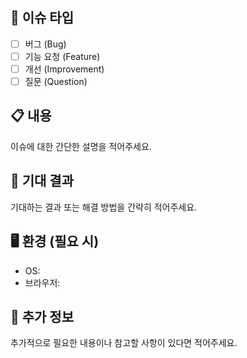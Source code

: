 ## 📝 이슈 타입
- [ ] 버그 (Bug)
- [ ] 기능 요청 (Feature)
- [ ] 개선 (Improvement)
- [ ] 질문 (Question)

## 📋 내용
이슈에 대한 간단한 설명을 적어주세요.

## 🚀 기대 결과
기대하는 결과 또는 해결 방법을 간략히 적어주세요.

## 🖥️ 환경 (필요 시)
- OS: 
- 브라우저:

## 📄 추가 정보
추가적으로 필요한 내용이나 참고할 사항이 있다면 적어주세요.
